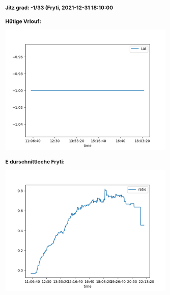 ### Jitz grad: -1/33 (Fryti, 2021-12-31 18:10:00

### Hütige Vrlouf:
![Graph](Today.png)

### E durschnittleche Fryti:
![Graph](Fryti.png)